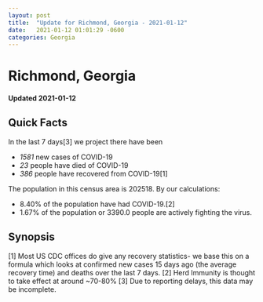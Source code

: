```yaml
---
layout: post
title:  "Update for Richmond, Georgia - 2021-01-12"
date:   2021-01-12 01:01:29 -0600
categories: Georgia
---
```


# Richmond, Georgia
#### Updated 2021-01-12

## Quick Facts

In the last 7 days[3] we project there have been
- *1581* new cases of COVID-19
- *23* people have died of COVID-19
- *386* people have recovered from COVID-19[1]

The population in this census area is 202518. By our calculations:
- 8.40% of the population have had COVID-19.[2]
- 1.67% of the population or 3390.0 people are actively fighting the virus.

## Synopsis




[1] Most US CDC offices do give any recovery statistics- we base this on a formula which looks at confirmed new cases
15 days ago (the average recovery time) and deaths over the last 7 days.
[2] Herd Immunity is thought to take effect at around ~70-80%
[3] Due to reporting delays, this data may be incomplete. 
    